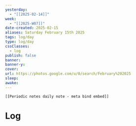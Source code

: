 ```yaml
---
yesterday: 
  - "[[2025-02-14]]"
week: 
  - "[[2025-W07]]" 
date-created: 2025-02-15
aliases: Saturday February 15th 2025
tags: log/day
type: log/day
cssClasses:
  - log
publish: false
banner: 
banner-y: 
cover: 
url: https://photos.google.com/u/0/search/February%202025
sleep: 
awake:
---
```


```meta-bind-embed
[[Periodic notes daily note - meta bind embed]]
```

# Log